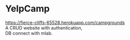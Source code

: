 # YelpCamp
https://fierce-cliffs-65528.herokuapp.com/campgrounds <br>
A CRUD website with authentication,<br>
DB connect with mlab.
